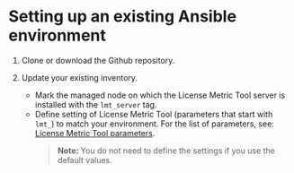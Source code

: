 # Setting up an existing Ansible environment

1. Clone or download the Github repository.

2. Update your existing inventory.
   - Mark the managed node on which the License Metric Tool server is installed with the `lmt_server` tag.
   - Define setting of License Metric Tool (parameters that start with `lmt_`) to match your environment. For the list of parameters, see: [License Metric Tool parameters](doc_lmt_parameters.md).
        >**Note:** You do not need to define the settings if you use the default values.
